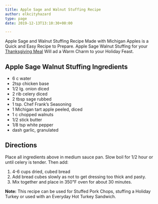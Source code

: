 ```yaml
---
title: Apple Sage and Walnut Stuffing Recipe
author: elkcityhazard
type: page
date: 2019-12-13T13:10:30+00:00

---
```

Apple Sage and Walnut Stuffing Recipe Made with Michigan Apples is a Quick and Easy Recipe to Prepare. Apple Sage Walnut Stuffing for your <a href="/wordpress/chef-franks-seasoning-recipes/roasted-turkey-recipes-for-the-holidays/" rel="noopener noreferrer" target="_blank">Thanksgiving Meal</a> Will ad a Warm Charm to your Holiday Feast.

## Apple Sage Walnut Stuffing Ingredients

  * 6 c water
  * 2tsp chicken base
  * 1/2 lg. onion diced
  * 2 rib celery diced
  * 2 tbsp sage rubbed
  * 1 tsp. Chef Frank&#8217;s Seasoning
  * 1 Michigan tart apple peeled, diced
  * 1 c chopped walnuts
  * 1/2 stick butter
  * 1/8 tsp white pepper
  * dash garlic, granulated

## Directions

Place all ingredients above in medium sauce pan. Slow boil for 1/2 hour or until celery is tender. Then add:

  1. 4-6 cups dried, cubed bread
  2. Add bread cubes slowly as not to get dressing too thick and pasty.
  3. Mix together and place in 350&#8457; oven for about 30 minutes.

**Note:** This recipe can be used for Stuffed Pork Chops, stuffing a Holiday Turkey or used with an Everyday Hot Turkey Sandwich.
